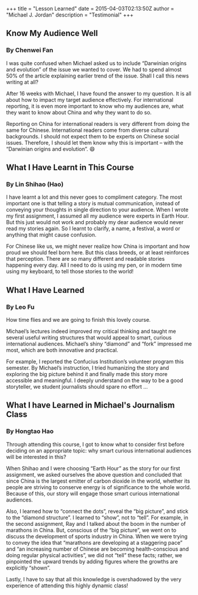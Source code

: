 +++
title = "Lesson Learned"
date = 2015-04-03T02:13:50Z
author = "Michael J. Jordan"
description = "Testimonial"
+++

## Know My Audience Well    

### By Chenwei Fan

I was quite confused when Michael asked us to include “Darwinian origins and evolution” of the issue we wanted to cover. We had to spend almost 50% of the article explaining earlier trend of the issue. Shall I call this news writing at all?

After 16 weeks with Michael, I have found the answer to my question. It is all about how to impact my target audience effectively. For international reporting, it is even more important to know who my audiences are, what they want to know about China and why they want to do so.

Reporting on China for international readers is very different from doing the same for Chinese. International readers come from diverse cultural backgrounds. I should not expect them to be experts on Chinese social issues. Therefore, I should let them know why this is important – with the “Darwinian origins and evolution”. :smile: 

## What I Have Learnt in This Course    

### By Lin Shihao (Hao)

I have learnt a lot and this never goes to compliment category. The most important one is that telling a story is mutual communication, instead of conveying your thoughts in single direction to your audience. When I wrote my first assignment, I assumed all my audience were experts in Earth Hour. But this just would not work and probably my dear audience would never read my stories again. So I learnt to clarify, a name, a festival, a word or anything that might cause confusion.

For Chinese like us, we might never realize how China is important and how proud we should feel born here. But this class breeds, or at least reinforces that perception. There are so many different and readable stories happening every day. All I need to do is using my pen, or in modern time using my keyboard, to tell those stories to the world!

## What I Have Learned    

### By Leo Fu

How time flies and we are going to finish this lovely course.

Michael’s lectures indeed improved my critical thinking and taught me several useful writing structures that would appeal to smart, curious international audiences. Michael’s shiny “diamond” and “fork” impressed me most, which are both innovative and practical.

For example, I reported the Confucius Institution’s volunteer program this semester. By Michael’s instruction, I tried humanizing the story and exploring the big picture behind it and finally made this story more accessible and meaningful. I deeply understand on the way to be a good storyteller, we student journalists should spare no effort …

## What I have Learned in Michael's Journalism Class

### By Hongtao Hao

Through attending this course, I got to know what to consider first before deciding on an appropriate topic: why smart curious international audiences will be interested in this?

When Shihao and I were choosing “Earth Hour” as the story for our first assignment, we asked ourselves the above question and concluded that since China is the largest emitter of carbon dioxide in the world, whether its people are striving to conserve energy is of significance to the whole world. Because of this, our story will engage those smart curious international audiences.

Also, I learned how to “connect the dots”, reveal the “big picture”, and stick to the “diamond structure”. I learned to “show”, not to “tell”. For example, in the second assignment, Ray and I talked about the boom in the number of marathons in China. But, conscious of the “big picture”, we went on to discuss the development of sports industry in China. When we were trying to convey the idea that “marathons are developing at a staggering pace” and “an increasing number of Chinese are becoming health-conscious and doing regular physical activities”, we did not “tell” these facts; rather, we pinpointed the upward trends by adding figures where the growths are explicitly “shown”.

Lastly, I have to say that all this knowledge is overshadowed by the very experience of attending this highly dynamic class!